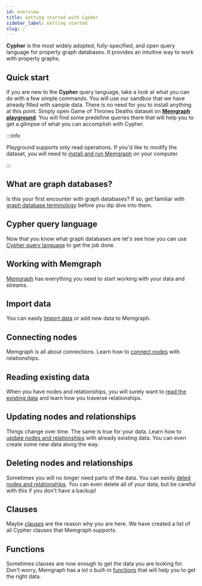 ```yaml
---
id: overview
title: Getting started with Cypher
sidebar_label: Getting started
slug: /
---
```


**Cypher** is the most widely adopted, fully-specified, and open query language
for property graph databases. It provides an intuitive way to work with property
graphs.

## Quick start

If you are new to the **Cypher** query language, take a look at what you can do
with a few simple commands. You will use our sandbox that we have already filled
with sample data. There is no need for you to install anything at this point.
Simply open Game of Thrones Deaths dataset on [**Memgraph
playground**](https://playground.memgraph.com/sandbox/game-of-thrones-deaths).
You will find some predefine queries there that will help you to get a glimpse
of what you can accomplish with Cypher. 

:::info

Playground supports only read operations. If you'd like to modify the dataset,
you will need to [install and run Memgraph](../memgraph/installation) on your
computer.

:::

## What are graph databases?
Is this your first encounter with graph databases? If so, get familiar with
[graph database terminology](graph-databases.md) before you dip dive into them.

## Cypher query language
Now that you know what graph databases are let's see how you can use [Cypher
query language](cypher-query-language.md) to get the job done.

## Working with Memgraph
[Memgraph](working-with-memgraph.md) has everything you need to start working
with your data and streams.

## Import data
You can easily [Import data](import-data.md) or add new data to Memgraph.

## Connecting nodes
Memgraph is all about connections. Learn how to [connect
nodes](connecting-nodes.md) with relationships. 

## Reading existing data
When you have nodes and relationships, you will surely want to [read the
existing data](reading-existing-data.md) and learn how you traverse
relationships.

## Updating nodes and relationships
Things change over time. The same is true for your data. Learn how to [update
nodes and relationships](updating-nodes-and-relationships.md) with already
existing data. You can even create some new data along the way.

## Deleting nodes and relationships
Sometimes you will no longer need parts of the data. You can easily [deled nodes
and relationships](deleting-nodes-and-relationships.md). You can even delete all
of your data, but be careful with this if you don't have a backup!

## Clauses
Maybe [clauses](clauses/clauses.md) are the reason why you are here. We have
created a list of all Cypher clauses that Memgraph supports.

## Functions
Sometimes clauses are now enough to get the data you are looking for. Don't
worry, Memgraph has a lot o built-in [functions](functions.md) that will help
you to get the right data.
